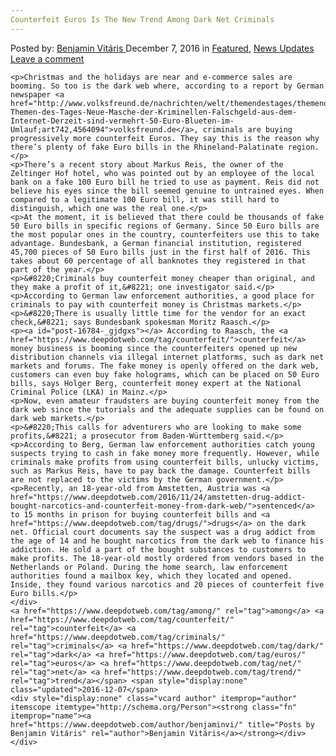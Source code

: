 ```yaml
---
Counterfeit Euros Is The New Trend Among Dark Net Criminals
---
```

<article class="post-listing post-16784 post type-post status-publish format-standard has-post-thumbnail hentry  tag-among tag-counterfeit tag-criminals tag-dark tag-euros tag-net tag-trend">
    <div class="post-inner">
        <span>Posted by: <a href="https://www.deepdotweb.com/author/benjaminvi/" title="">Benjamin Vitáris </a></span>
    <span>December 7, 2016</span>
    <span>in <a href="https://www.deepdotweb.com/category/deepdot-news/" rel="category tag">Featured</a>, <a href="https://www.deepdotweb.com/category/news-updates/" rel="category tag">News Updates</a></span>
    <span><a href="https://www.deepdotweb.com/2016/12/07/counterfeit-euros-new-trend-among-dark-net-criminals/#respond">Leave a comment</a></span>
    </p>
    <div class="clear"></div>
    
    <p>Christmas and the holidays are near and e-commerce sales are booming. So too is the dark web where, according to a report by German newspaper <a href="http://www.volksfreund.de/nachrichten/welt/themendestages/themenderzeit/Weitere-Themen-des-Tages-Neue-Masche-der-Kriminellen-Falschgeld-aus-dem-Internet-Derzeit-sind-vermehrt-50-Euro-Blueten-im-Umlauf;art742,4564094">volksfreund.de</a>, criminals are buying progressively more counterfeit Euros. They say this is the reason why there’s plenty of fake Euro bills in the Rhineland-Palatinate region.</p>
    <p>There’s a recent story about Markus Reis, the owner of the Zeltinger Hof hotel, who was pointed out by an employee of the local bank on a fake 100 Euro bill he tried to use as payment. Reis did not believe his eyes since the bill seemed genuine to untrained eyes. When compared to a legitimate 100 Euro bill, it was still hard to distinguish, which one was the real one.</p>
    <p>At the moment, it is believed that there could be thousands of fake 50 Euro bills in specific regions of Germany. Since 50 Euro bills are the most popular ones in the country, counterfeiters use this to take advantage. Bundesbank, a German financial institution, registered 45,700 pieces of 50 Euro bills just in the first half of 2016. This takes about 60 percentage of all banknotes they registered in that part of the year.</p>
    <p>&#8220;Criminals buy counterfeit money cheaper than original, and they make a profit of it,&#8221; one investigator said.</p>
    <p>According to German law enforcement authorities, a good place for criminals to pay with counterfeit money is Christmas markets.</p>
    <p>&#8220;There is usually little time for the vendor for an exact check,&#8221; says Bundesbank spokesman Moritz Raasch.</p>
    <p><a id="post-16784-_gjdgxs"></a> According to Raasch, the <a href="https://www.deepdotweb.com/tag/counterfeit/">counterfeit</a> money business is booming since the counterfeiters opened up new distribution channels via illegal internet platforms, such as dark net markets and forums. The fake money is openly offered on the dark web, customers can even buy fake holograms, which can be placed on 50 Euro bills, says Holger Berg, counterfeit money expert at the National Criminal Police (LKA) in Mainz.</p>
    <p>Now, even amateur fraudsters are buying counterfeit money from the dark web since the tutorials and the adequate supplies can be found on dark web markets.</p>
    <p>&#8220;This calls for adventurers who are looking to make some profits,&#8221; a prosecutor from Baden-Württemberg said.</p>
    <p>According to Berg, German law enforcement authorities catch young suspects trying to cash in fake money more frequently. However, while criminals make profits from using counterfeit bills, unlucky victims, such as Markus Reis, have to pay back the damage. Counterfeit bills are not replaced to the victims by the German government.</p>
    <p>Recently, an 18-year-old from Amstetten, Austria was <a href="https://www.deepdotweb.com/2016/11/24/amstetten-drug-addict-bought-narcotics-and-counterfeit-money-from-dark-web/">sentenced</a> to 15 months in prison for buying counterfeit bills and <a href="https://www.deepdotweb.com/tag/drugs/">drugs</a> on the dark net. Official court documents say the suspect was a drug addict from the age of 14 and he bought narcotics from the dark web to finance his addiction. He sold a part of the bought substances to customers to make profits. The 18-year-old mostly ordered from vendors based in the Netherlands or Poland. During the home search, law enforcement authorities found a mailbox key, which they located and opened. Inside, they found various narcotics and 20 pieces of counterfeit five Euro bills.</p>
    </div>
    <a href="https://www.deepdotweb.com/tag/among/" rel="tag">among</a> <a href="https://www.deepdotweb.com/tag/counterfeit/" rel="tag">counterfeit</a> <a href="https://www.deepdotweb.com/tag/criminals/" rel="tag">criminals</a> <a href="https://www.deepdotweb.com/tag/dark/" rel="tag">dark</a> <a href="https://www.deepdotweb.com/tag/euros/" rel="tag">euros</a> <a href="https://www.deepdotweb.com/tag/net/" rel="tag">net</a> <a href="https://www.deepdotweb.com/tag/trend/" rel="tag">trend</a></span> <span style="display:none" class="updated">2016-12-07</span>
    <div style="display:none" class="vcard author" itemprop="author" itemscope itemtype="http://schema.org/Person"><strong class="fn" itemprop="name"><a href="https://www.deepdotweb.com/author/benjaminvi/" title="Posts by Benjamin Vitáris" rel="author">Benjamin Vitáris</a></strong></div>
    </div>
</article>

